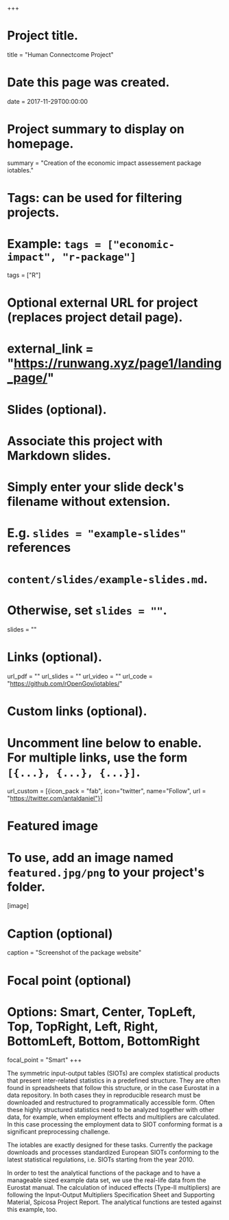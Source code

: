 +++
# Project title.
title = "Human Connectcome Project"

# Date this page was created.
date = 2017-11-29T00:00:00

# Project summary to display on homepage.
summary = "Creation of the economic impact assessement package iotables."

# Tags: can be used for filtering projects.
# Example: `tags = ["economic-impact", "r-package"]`
tags = ["R"]

# Optional external URL for project (replaces project detail page).
# external_link = "https://runwang.xyz/page1/landing_page/"

# Slides (optional).
#   Associate this project with Markdown slides.
#   Simply enter your slide deck's filename without extension.
#   E.g. `slides = "example-slides"` references 
#   `content/slides/example-slides.md`.
#   Otherwise, set `slides = ""`.
slides = ""

# Links (optional).
url_pdf = ""
url_slides = ""
url_video = ""
url_code = "https://github.com/rOpenGov/iotables/"

# Custom links (optional).
#   Uncomment line below to enable. For multiple links, use the form `[{...}, {...}, {...}]`.
url_custom = [{icon_pack = "fab", icon="twitter", name="Follow", url = "https://twitter.com/antaldaniel"}]

# Featured image
# To use, add an image named `featured.jpg/png` to your project's folder. 
[image]
  # Caption (optional)
  caption = "Screenshot of the package website"
  
  # Focal point (optional)
  # Options: Smart, Center, TopLeft, Top, TopRight, Left, Right, BottomLeft, Bottom, BottomRight
  focal_point = "Smart"
+++

The symmetric input-output tables (SIOTs) are complex statistical products that present inter-related statistics in a predefined structure. They are often found in spreadsheets that follow this structure, or in the case Eurostat in a data repository. In both cases they in reproducible research must be downloaded and restructured to programmatically accessible form. Often these highly structured statistics need to be analyzed together with other data, for example, when employment effects and multipliers are calculated. In this case processing the employment data to SIOT conforming format is a significant preprocessing challenge.

The iotables are exactly designed for these tasks. Currently the package downloads and processes standardized European SIOTs conforming to the latest statistical regulations, i.e. SIOTs starting from the year 2010.

In order to test the analytical functions of the package and to have a manageable sized example data set, we use the real-life data from the Eurostat manual. The calculation of induced effects (Type-II multipliers) are following the Input-Output Multipliers Specification Sheet and Supporting Material, Spicosa Project Report. The analytical functions are tested against this example, too.
